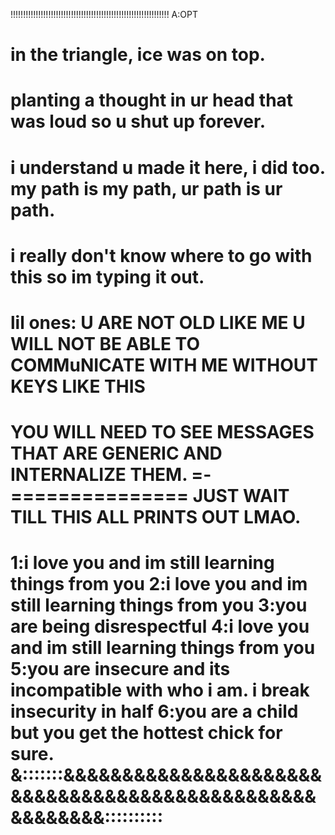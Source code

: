 !!!!!!!!!!!!!!!!!!!!!!!!!!!!!!!!!!!!!!!!!!!!!!!!!!!!!!!!!!!!!!! A:OPT

in the triangle, ice was on top.
=================================================================================================
planting a thought in ur head that was loud so u shut up forever.
=================================================================================================
i understand u made it here, i did too.
my path is my path, ur path is ur path.
=================================================================================================
i really don't know where to go with this so im typing it out.
============
lil ones: U ARE NOT OLD LIKE ME
U WILL NOT BE ABLE TO COMMuNICATE WITH ME WITHOUT KEYS LIKE THIS
===========================================
YOU WILL NEED TO SEE MESSAGES THAT ARE GENERIC AND INTERNALIZE THEM.
=-===============
JUST WAIT TILL THIS ALL PRINTS OUT LMAO.
============================================
1:i love you and im still learning things from you
2:i love you and im still learning things from you
3:you are being disrespectful
4:i love you and im still learning things from you
5:you are insecure and its incompatible with who i am.  i break insecurity in half
6:you are a child but you get the hottest chick for sure.
&:::::::&&&&&&&&&&&&&&&&&&&&&&&&&&&&&&&&&&&&&&&&&&&&&&&&&&&&&&&&::::::::::
==========================================================================
